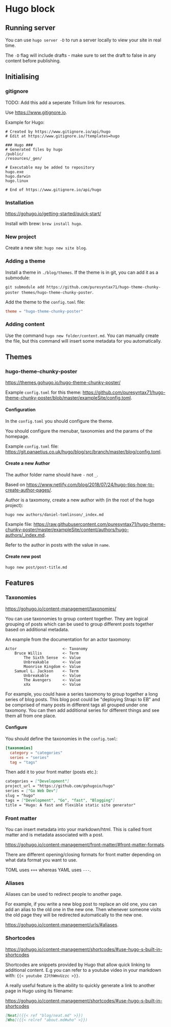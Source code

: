 # Hugo block

## Running server

You can use `hugo server -D` to run a server locally to view your site in real time.

The `-D` flag will include drafts - make sure to set the draft to false in any content before publishing.

## Initialising

### gitignore

TODO: Add this add a seperate Trilium link for resources.

Use <https://www.gitignore.io>.

Example for Hugo:

```text
# Created by https://www.gitignore.io/api/hugo
# Edit at https://www.gitignore.io/?templates=hugo

### Hugo ###
# Generated files by hugo
/public/
/resources/_gen/

# Executable may be added to repository
hugo.exe
hugo.darwin
hugo.linux

# End of https://www.gitignore.io/api/hugo
```

### Installation

<https://gohugo.io/getting-started/quick-start/>

Install with brew: `brew install hugo`.

### New project

Create a new site: `hugo new site blog`.

### Adding a theme

Install a theme in `./blog/themes`. If the theme is in git, you can add it as a submodule:

`git submodule add https://github.com/puresyntax71/hugo-theme-chunky-poster themes/hugo-theme-chunky-poster`.

Add the theme to the `config.toml` file:

```toml
theme = "hugo-theme-chunky-poster"
```

### Adding content

Use the command `hugo new folder/content.md`. You can manually create the file, but this command will insert some metadata for you automatically.

## Themes

### hugo-theme-chunky-poster

<https://themes.gohugo.io/hugo-theme-chunky-poster/>

Example `config.toml` for this theme: <https://github.com/puresyntax71/hugo-theme-chunky-poster/blob/master/exampleSite/config.toml>.

#### Configuration

In the `config.toml` you should configure the theme.

You should configure the menubar, taxonomies and the params of the homepage.

Example `config.toml` file: <https://git.panaetius.co.uk/hugo/blog/src/branch/master/blog/config.toml>.

#### Create a new Author

The author folder name should have `-` not `_`.

Based on <https://www.netlify.com/blog/2018/07/24/hugo-tips-how-to-create-author-pages/>.

Author is a taxomony, create a new author with (in the root of the hugo project):

`hugo new authors/daniel-tomlinson/_index.md`

Example file: <https://raw.githubusercontent.com/puresyntax71/hugo-theme-chunky-poster/master/exampleSite/content/authors/hugo-authors/_index.md>.

Refer to the author in posts with the value in `name`.

#### Create new post

`hugo new post/post-title.md`

## Features

### Taxonomies

<https://gohugo.io/content-management/taxonomies/>

You can use taxonomies to group content together. They are logical grouping of posts which can be used to group different posts together based on additional metadata.

An example from the documentation for an actor taxomony:

```text
Actor                    <- Taxonomy
    Bruce Willis         <- Term
        The Sixth Sense  <- Value
        Unbreakable      <- Value
        Moonrise Kingdom <- Value
    Samuel L. Jackson    <- Term
        Unbreakable      <- Value
        The Avengers     <- Value
        xXx              <- Value
```

For example, you could have a series taxomony to group together a long series of blog posts. This blog post could be "deploying Strapi to EB" and be comprised of many posts in different tags all grouped under one taxomony. You can then add additional series for different things and see them all from one place.

#### Configure

You should define the taxonomies in the `config.toml`:

```toml
[taxonomies]
  category = "categories"
  series = "series"
  tag = "tags"
```

Then add it to your front matter (posts etc.):

```markdown
categories = ["Development"]
project_url = "https://github.com/gohugoio/hugo"
series = ["Go Web Dev"]
slug = "hugo"
tags = ["Development", "Go", "fast", "Blogging"]
title = "Hugo: A fast and flexible static site generator"
```

### Front matter

You can insert metadata into your markdown/html. This is called front matter and is metadata associated with a post.

<https://gohugo.io/content-management/front-matter/#front-matter-formats>.

There are different opening/closing formats for front matter depending on what data format you want to use.

TOML uses `+++` whereas YAML uses `---`.

### Aliases

Aliases can be used to redirect people to another page.

For example, if you write a new blog post to replace an old one, you can add an alias to the old one in the new one. Then whenever someone visits the old page they will be redirected automatically to the new one.

<https://gohugo.io/content-management/urls/#aliases>.

### Shortcodes

<https://gohugo.io/content-management/shortcodes/#use-hugo-s-built-in-shortcodes>

Shortcodes are snippets provided by Hugo that allow quick linking to additional content. E.g you can refer to a youtube video in your markdown with: `{{< youtube ZJthWmvUzzc >}}`.

A really useful feature is the ability to quickly generate a link to another page in Hugo using its filename:

<https://gohugo.io/content-management/shortcodes/#use-hugo-s-built-in-shortcodes>

```markdown
[Neat]({{< ref "blog/neat.md" >}})
[Who]({{< relref "about.md#who" >}})
```
